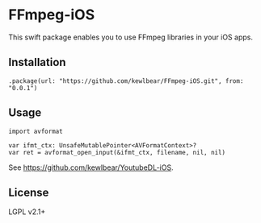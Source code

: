 # FFmpeg-iOS

This swift package enables you to use FFmpeg libraries in your iOS apps.

## Installation

```
.package(url: "https://github.com/kewlbear/FFmpeg-iOS.git", from: "0.0.1")
```

## Usage

```
import avformat

var ifmt_ctx: UnsafeMutablePointer<AVFormatContext>?
var ret = avformat_open_input(&ifmt_ctx, filename, nil, nil)
```

See https://github.com/kewlbear/YoutubeDL-iOS.

## License

LGPL v2.1+
